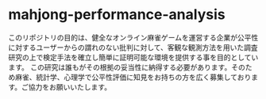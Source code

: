 # mahjong-performance-analysis
このリポジトリの目的は、健全なオンライン麻雀ゲームを運営する企業が公平性に対するユーザーからの謂れのない批判に対して、客観な観測方法を用いた調査研究の上で検定手法を確立し簡単に証明可能な環境を提供する事を目的としています。
この研究は誰もがその根拠の妥当性に納得する必要があります。そのため麻雀、統計学、心理学で公平性評価に知見をお持ちの方を広く募集しております。ご協力をお願いいたします。
